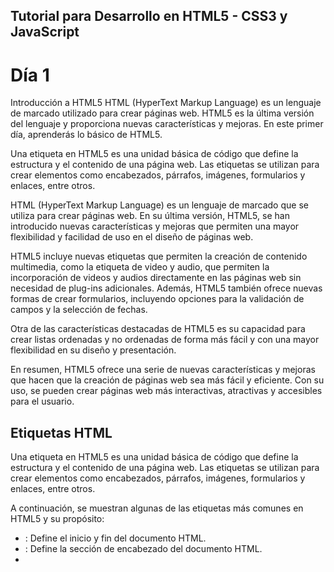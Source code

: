 
## Tutorial para Desarrollo en HTML5 - CSS3 y JavaScript
# Día 1

Introducción a HTML5 HTML (HyperText Markup Language) es un lenguaje de marcado utilizado para crear páginas web. HTML5 es la última versión del lenguaje y proporciona nuevas características y mejoras. En este primer día, aprenderás lo básico de HTML5.

Una etiqueta en HTML5 es una unidad básica de código que define la estructura y el contenido de una página web. Las etiquetas se utilizan para crear elementos como encabezados, párrafos, imágenes, formularios y enlaces, entre otros.


HTML (HyperText Markup Language) es un lenguaje de marcado que se utiliza para crear páginas web. En su última versión, HTML5, se han introducido nuevas características y mejoras que permiten una mayor flexibilidad y facilidad de uso en el diseño de páginas web.

HTML5 incluye nuevas etiquetas que permiten la creación de contenido multimedia, como la etiqueta de video y audio, que permiten la incorporación de videos y audios directamente en las páginas web sin necesidad de plug-ins adicionales. Además, HTML5 también ofrece nuevas formas de crear formularios, incluyendo opciones para la validación de campos y la selección de fechas.

Otra de las características destacadas de HTML5 es su capacidad para crear listas ordenadas y no ordenadas de forma más fácil y con una mayor flexibilidad en su diseño y presentación.

En resumen, HTML5 ofrece una serie de nuevas características y mejoras que hacen que la creación de páginas web sea más fácil y eficiente. Con su uso, se pueden crear páginas web más interactivas, atractivas y accesibles para el usuario.
## Etiquetas HTML

Una etiqueta en HTML5 es una unidad básica de código que define la estructura y el contenido de una página web. Las etiquetas se utilizan para crear elementos como encabezados, párrafos, imágenes, formularios y enlaces, entre otros.

A continuación, se muestran algunas de las etiquetas más comunes en HTML5 y su propósito:
-	<html>: Define el inicio y fin del documento HTML.
-	<head>: Define la sección de encabezado del documento HTML.
-	<title>: Define el título del documento HTML.
-	<body>: Define el cuerpo del documento HTML.
-	<h1>, <h2>, <h3>, <h4>, <h5>, <h6>: Define encabezados de diferentes tamaños y niveles de importancia.
-	<p>: Define un párrafo.
-	<img>: Define una imagen.
-	<a>: Define un enlace.
-	<ul>, <ol>, <li>: Define listas sin ordenar, listas ordenadas y elementos de lista, respectivamente.
-	<form>, <input>, <label>, <button>: Define un formulario y sus elementos, como campos de entrada de texto, etiquetas y botones.
-	<div>, <span>: Define contenedores genéricos para organizar y dar formato al contenido.
-	<table>, <tr>, <th>, <td>: Define una tabla y sus elementos, como filas, encabezados de columna y celdas.

Es importante tener en cuenta que HTML5 es una especificación en constante evolución, por lo que pueden existir nuevas etiquetas en el futuro. Además, es posible que algunas etiquetas se vuelvan obsoletas o dejen de ser compatibles con los estándares actuales. Por lo tanto, es importante mantenerse actualizado en las últimas tendencias y estándares en el desarrollo web.

## Ejercicio No. 1

Crea una página web básica usando HTML5. Incluye una estructura básica, títulos, párrafos, imágenes y enlaces.

```html
 <!DOCTYPE html>
<html>
<head>
	<title>Mi primera página web</title>
</head>
<body>
	<h1>Bienvenido a mi sitio web</h1>
	<p>Este es un sitio web básico.</p>
	<img src="imagen.jpg" alt="Una imagen">
	<a href="https://www.google.com">Ir a Google</a>
</body>
</html>

```

## Día 2

Avanzando en HTML5 En este día, aprenderás sobre las características más avanzadas de HTML5, como la creación de formularios, la inclusión de videos y audios, y la creación de listas.

HTML5 es una versión mejorada del lenguaje de marcado de hipertexto, HTML, que introduce nuevas características y funcionalidades que facilitan la creación de contenido web moderno y rico en multimedia. En este día de aprendizaje, se explorarán algunas de las características avanzadas de HTML5, como la creación de formularios, la inclusión de videos y audios, y la creación de listas.

Una de las características más útiles de HTML5 son los formularios avanzados, que permiten a los usuarios interactuar con el contenido de manera más eficiente. Estos formularios pueden incluir campos de entrada de texto, botones de radio, casillas de verificación, menús desplegables, calendarios y mucho más. Además, HTML5 introduce nuevos tipos de entrada de formulario, como los campos de búsqueda, las entradas de correo electrónico y las entradas de teléfono, lo que permite una experiencia de usuario más intuitiva y mejorada.

Otra característica avanzada de HTML5 es la capacidad de incluir videos y audios en el contenido de la página web. Esto se logra mediante la etiqueta de video y la etiqueta de audio, respectivamente. Estas etiquetas permiten a los desarrolladores web incrustar videos y audios en el contenido de la página web de manera más fácil y accesible para el usuario final.

Por último, HTML5 también ofrece características avanzadas para la creación de listas, como la lista de definiciones, la lista de términos y la lista de tareas. Estas listas se pueden utilizar para organizar el contenido de la página web de manera más efectiva, lo que permite una mejor accesibilidad y experiencia de usuario.

En resumen, HTML5 es una versión mejorada del lenguaje de marcado de hipertexto que ofrece muchas características avanzadas para la creación de contenido web moderno y rico en multimedia. Algunas de estas características incluyen formularios avanzados, inclusión de videos y audios, y la creación de listas. Con HTML5, los desarrolladores web pueden crear experiencias de usuario más intuitivas y mejoradas para el contenido de sus páginas web.
## Ejercicio No. 2

Crea un formulario de contacto utilizando HTML5. Incluye campos para el nombre, correo electrónico, mensaje y un botón de envío. También agrega un video y un audio a la página.

```html
 <!DOCTYPE html>
<html>
<head>
	<title>Formulario de contacto</title>
</head>
<body>
	<h1>Contacto</h1>
	<form>
		<label for="name">Nombre:</label>
		<input type="text" id="name" name="name"><br>

		<label for="email">Correo electrónico:</label>
		<input type="email" id="email" name="email"><br>

		<label for="message">Mensaje:</label>
		<textarea id="message" name="message"></textarea><br>

		<input type="submit" value="Enviar">
	</form>

	<video controls>
		<source src="video.mp4" type="video/mp4">
		<source src="video.ogg" type="video/ogg">
		Tu navegador no soporta videos.
	</video>

	<audio controls>
		<source src="audio.mp3" type="audio/mp3">
		<source src="audio.ogg" type="audio/ogg">
		Tu navegador no soporta audios.
	</audio>
</body>
</html>


```
## Dia 3
Introducción a CSS3 CSS (Cascading Style Sheets) es un lenguaje de hojas de estilo utilizado para dar estilo a páginas web. CSS3 es la última versión del lenguaje y proporciona nuevas características y mejoras. En este tercer día, aprenderás los conceptos básicos de CSS3.

CSS (Cascading Style Sheets) es un lenguaje utilizado para dar estilo a páginas web escritas en HTML. Con CSS, los diseñadores pueden controlar el diseño, la presentación y la apariencia visual de un sitio web. CSS3 es la última versión del lenguaje y ha introducido muchas características avanzadas que permiten a los diseñadores crear diseños más sofisticados y animaciones.

Una de las principales características de CSS3 es la capacidad de aplicar estilos y efectos a elementos individuales de una página web. Esto se logra mediante la creación de selectores que apuntan a elementos específicos del código HTML. Por ejemplo, los selectores pueden apuntar a elementos específicos de un menú de navegación o a una imagen en particular.

Otra característica interesante de CSS3 es la capacidad de crear transiciones y animaciones. Con CSS3, los diseñadores pueden crear efectos de transición suaves y animaciones dinámicas que hacen que las páginas web parezcan más interactivas y atractivas.

CSS3 también ha mejorado la capacidad de diseño responsivo, lo que significa que los sitios web pueden adaptarse y ajustarse automáticamente a diferentes tamaños de pantalla. Esto es especialmente importante en la era actual de dispositivos móviles, ya que las personas acceden a los sitios web desde una amplia variedad de dispositivos con diferentes tamaños de pantalla.

En general, CSS3 ha mejorado en gran medida la capacidad de los diseñadores para crear diseños de alta calidad y visualmente atractivos para sitios web. Con su amplia gama de características y mejoras, CSS3 es una herramienta esencial para cualquier diseñador web que desee crear sitios web modernos y profesionales.
## Ejercicio No. 3

Crea una página web utilizando HTML5 y agrega estilos utilizando CSS3. Cambia el color de fondo, el color del texto y los márgenes.

```html
 <!DOCTYPE html>
<html>
<head>
	<title>Mi primera página con estilos</title>
	<style>
		body {
			background-color: #F5F5F5;
			color: #333;
			margin: 20px;
		}
	</style>
</head>
<body>
	<h1>Bienvenido a mi sitio web</h1>
	<p>Este es un sitio web básico.</p>
	<img src="imagen.jpg" alt="Una imagen">
	<a href="https://www.google.com">Ir a Google</a>
</body>
</html>



```
## Dia 4

Avanzando en CSS3 En este día, aprenderás sobre las características más avanzadas de CSS3, como las animaciones, las transformaciones y las transiciones.


## Ejercicio No.4

Agrega una animación a una imagen utilizando CSS3. También agrega una transformación y una transición.

```html
<!DOCTYPE html>
<html>
<head>
	<title>Animación con CSS3</title>
	<style>
		img {
			transition: transform 0.5s;
		}

		img:hover {
			transform: rotate(360deg);
		}
	</style>
</head>
<body>
	<h1>Bienvenido a mi sitio web</h1>
	<img src="imagen.jpg" alt="Una imagen">
</body>
</html>




```
## Dia 5

Introducción a JavaScript JavaScript es un lenguaje de programación utilizado para crear interactividad en páginas web. En este quinto día, aprenderás los conceptos básicos de JavaScript.


## Ejercicio No. 5

Agrega un botón a tu página web y crea una función que se ejecute cuando el usuario haga clic en el botón.

```html
<!DOCTYPE html>
<html>
<head>
	<title>Botón con función en JavaScript</title>
	<script>
		function mostrarMensaje() {
			alert("¡Hola! Bienvenido a mi sitio web.");
		}
	</script>
</head>
<body>
	<h1>Bienvenido a mi sitio web</h1>
	<button onclick="mostrarMensaje()">Haz clic aquí</button>
</body>
</html>




```
## Dia 6

Avanzando en JavaScript En este día, aprenderás sobre las características más avanzadas de JavaScript, como los eventos, los arrays y las funciones.

## Ejercicio No. 6

Agrega una función que muestre un mensaje de alerta cuando el usuario haga clic en un enlace. También agrega un array y una función que itere sobre el array y muestre sus elementos.

```html
<!DOCTYPE html>
<html>
<head>
	<title>Calculadora en JavaScript</title>
	<script>
		function sumar() {
			var num1 = parseInt(document.getElementById("num1").value);
			var num2 = parseInt(document.getElementById("num2").value);
			var resultado = num1 + num2;
			document.getElementById("resultado").innerHTML = resultado;
		}

		function restar() {
			var num1 = parseInt(document.getElementById("num1").value);
			var num2 = parseInt(document.getElementById("num2").value);
			var resultado = num1 - num2;
			document.getElementById("resultado").innerHTML = resultado;
		}

		function multiplicar() {
			var num1 = parseInt(document.getElementById("num1").value);
			var num2 = parseInt(document.getElementById("num2").value);
			var resultado = num1 * num2;
			document.getElementById("resultado").innerHTML = resultado;
		}

		function dividir() {
			var num1 = parseInt(document.getElementById("num1").value);
			var num2 = parseInt(document.getElementById("num2").value);
			var resultado = num1 / num2;
			document.getElementById("resultado").innerHTML = resultado;
		}
	</script>
</head>
<body>
	<h1>Calculadora</h1>
	<label for="num1">Número 1:</label>
	<input type="number" id="num1"><br>

	<label for="num2">Número 2:</label>
	<input type="number" id="num2"><br>

	<button onclick="sumar()">Sumar</button>
	<button onclick="restar()">Restar</button>
	<button onclick="multiplicar()">Multiplicar</button>
	<button onclick="dividir()">Dividir</button>

	<p>Resultado: <span id="resultado"></span></p>
</body>
</html>




```
## Dia 7

Integración de HTML5, CSS3 y JavaScript En este séptimo día, aprenderás a integrar HTML5, CSS3 y JavaScript para crear páginas web interactivas y dinámicas.


## Ejercicio No. 7

Crea una página web utilizando HTML5, CSS3 y JavaScript. Agrega un formulario de contacto con validación de campos y una animación que se active cuando el usuario haga clic en el botón de envío.

```html
<!DOCTYPE html>
<html>
<head>
	<title>Botón con función en jQuery</title>
	<script src="https://code.jquery.com/jquery-3.6.0.min.js"></script>
	<script>
		$(document).ready(function() {
			$("button").click(function() {
				alert("¡Hola! Bienvenido a mi sitio web.");
			});
		});
	</script>
</head>
<body>
	<h1>Bienvenido a mi sitio web</h1>
	<button>Haz clic aquí</button>
</body>
</html>





```
## Dia 8

Proyecto final En este último día, tendrás la oportunidad de aplicar todo lo que has aprendido en un proyecto final.


## Proyecto FInal

Crea una página web utilizando HTML5, CSS3 y JavaScript. El objetivo es crear una página para llevar una lista de tareas, con las funciones de Agregar, Actualizar y Eliminar.



